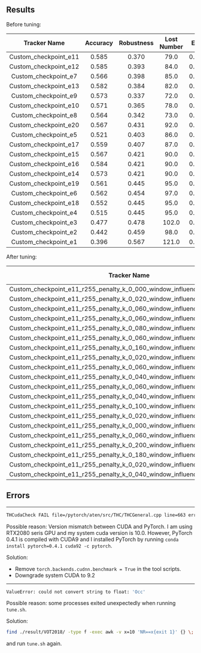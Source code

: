 ## Results

Before tuning:

|     Tracker Name      | Accuracy | Robustness | Lost Number |  EAO  |
| :-------------------: | :------: | :--------: | :---------: | :---: |
| Custom_checkpoint_e11 |  0.585   |   0.370    |    79.0     | 0.314 |
| Custom_checkpoint_e12 |  0.585   |   0.393    |    84.0     | 0.310 |
| Custom_checkpoint_e7  |  0.566   |   0.398    |    85.0     | 0.310 |
| Custom_checkpoint_e13 |  0.582   |   0.384    |    82.0     | 0.307 |
| Custom_checkpoint_e9  |  0.573   |   0.337    |    72.0     | 0.304 |
| Custom_checkpoint_e10 |  0.571   |   0.365    |    78.0     | 0.300 |
| Custom_checkpoint_e8  |  0.564   |   0.342    |    73.0     | 0.299 |
| Custom_checkpoint_e20 |  0.567   |   0.431    |    92.0     | 0.291 |
| Custom_checkpoint_e5  |  0.521   |   0.403    |    86.0     | 0.281 |
| Custom_checkpoint_e17 |  0.559   |   0.407    |    87.0     | 0.281 |
| Custom_checkpoint_e15 |  0.567   |   0.421    |    90.0     | 0.281 |
| Custom_checkpoint_e16 |  0.584   |   0.421    |    90.0     | 0.279 |
| Custom_checkpoint_e14 |  0.573   |   0.421    |    90.0     | 0.273 |
| Custom_checkpoint_e19 |  0.561   |   0.445    |    95.0     | 0.271 |
| Custom_checkpoint_e6  |  0.562   |   0.454    |    97.0     | 0.268 |
| Custom_checkpoint_e18 |  0.552   |   0.445    |    95.0     | 0.267 |
| Custom_checkpoint_e4  |  0.515   |   0.445    |    95.0     | 0.261 |
| Custom_checkpoint_e3  |  0.477   |   0.478    |    102.0    | 0.225 |
| Custom_checkpoint_e2  |  0.442   |   0.459    |    98.0     | 0.211 |
| Custom_checkpoint_e1  |  0.396   |   0.567    |    121.0    | 0.172 |


After tuning:

|                                Tracker Name                                | Accuracy | Robustness | Lost Number |  EAO  |
| :------------------------------------------------------------------------: | :------: | :--------: | :---------: | :---: |
| Custom_checkpoint_e11_r255_penalty_k_0_000_window_influence_0_480_lr_0_300 |  0.586   |   0.318    |    68.0     | 0.351 |
| Custom_checkpoint_e11_r255_penalty_k_0_020_window_influence_0_500_lr_0_500 |  0.586   |   0.314    |    67.0     | 0.349 |
| Custom_checkpoint_e11_r255_penalty_k_0_060_window_influence_0_500_lr_0_350 |  0.586   |   0.332    |    71.0     | 0.347 |
| Custom_checkpoint_e11_r255_penalty_k_0_060_window_influence_0_460_lr_0_350 |  0.586   |   0.290    |    62.0     | 0.347 |
| Custom_checkpoint_e11_r255_penalty_k_0_080_window_influence_0_440_lr_0_450 |  0.587   |   0.309    |    66.0     | 0.347 |
| Custom_checkpoint_e11_r255_penalty_k_0_060_window_influence_0_480_lr_0_250 |  0.590   |   0.332    |    71.0     | 0.346 |
| Custom_checkpoint_e11_r255_penalty_k_0_160_window_influence_0_440_lr_0_300 |  0.583   |   0.309    |    66.0     | 0.345 |
| Custom_checkpoint_e11_r255_penalty_k_0_020_window_influence_0_480_lr_0_450 |  0.588   |   0.314    |    67.0     | 0.344 |
| Custom_checkpoint_e11_r255_penalty_k_0_060_window_influence_0_480_lr_0_450 |  0.587   |   0.300    |    64.0     | 0.344 |
| Custom_checkpoint_e11_r255_penalty_k_0_040_window_influence_0_500_lr_0_350 |  0.590   |   0.323    |    69.0     | 0.344 |
| Custom_checkpoint_e11_r255_penalty_k_0_060_window_influence_0_460_lr_0_250 |  0.586   |   0.342    |    73.0     | 0.342 |
| Custom_checkpoint_e11_r255_penalty_k_0_040_window_influence_0_480_lr_0_250 |  0.585   |   0.300    |    64.0     | 0.342 |
| Custom_checkpoint_e11_r255_penalty_k_0_100_window_influence_0_480_lr_0_300 |  0.584   |   0.295    |    63.0     | 0.341 |
| Custom_checkpoint_e11_r255_penalty_k_0_020_window_influence_0_500_lr_0_350 |  0.588   |   0.318    |    68.0     | 0.341 |
| Custom_checkpoint_e11_r255_penalty_k_0_000_window_influence_0_440_lr_0_300 |  0.581   |   0.295    |    63.0     | 0.341 |
| Custom_checkpoint_e11_r255_penalty_k_0_060_window_influence_0_440_lr_0_500 |  0.586   |   0.328    |    70.0     | 0.341 |
| Custom_checkpoint_e11_r255_penalty_k_0_200_window_influence_0_400_lr_0_550 |  0.587   |   0.332    |    71.0     | 0.341 |
| Custom_checkpoint_e11_r255_penalty_k_0_180_window_influence_0_460_lr_0_550 |  0.589   |   0.318    |    68.0     | 0.340 |
| Custom_checkpoint_e11_r255_penalty_k_0_020_window_influence_0_460_lr_0_500 |  0.582   |   0.318    |    68.0     | 0.340 |
| Custom_checkpoint_e11_r255_penalty_k_0_040_window_influence_0_460_lr_0_350 |  0.588   |   0.332    |    71.0     | 0.340 |


## Errors
--- 
```bash
THCudaCheck FAIL file=/pytorch/aten/src/THC/THCGeneral.cpp line=663 error=11 : invalid argument
```
Possible reason: Version mismatch between CUDA and PyTorch. I am using RTX2080 seris GPU and my system cuda version is 10.0. However, PyTorch 0.4.1 is compiled with CUDA9 and I installed PyTorch by running `conda install pytorch=0.4.1 cuda92 -c pytorch`.

Solution: 
* Remove `torch.backends.cudnn.benchmark = True` in the tool scripts.
* Downgrade system CUDA to 9.2

---
```bash
ValueError: could not convert string to float: 'Occ'
```
Possible reason: some processes exited unexpectedly when running `tune.sh`.

Solution:
```bash
find ./result/VOT2018/ -type f -exec awk -v x=10 'NR==x{exit 1}' {} \; -exec echo rm -f {} \; | sh
```
and run `tune.sh` again.
